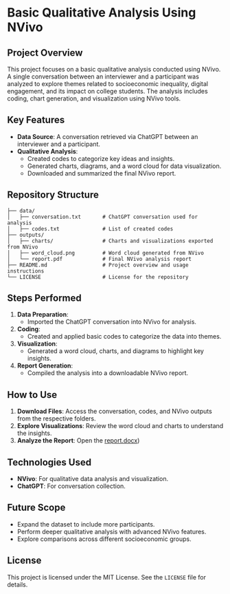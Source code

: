 # **Basic Qualitative Analysis Using NVivo**

## **Project Overview**
This project focuses on a basic qualitative analysis conducted using NVivo. A single conversation between an interviewer and a participant was analyzed to explore themes related to socioeconomic inequality, digital engagement, and its impact on college students. The analysis includes coding, chart generation, and visualization using NVivo tools.

## **Key Features**
- **Data Source**: A conversation retrieved via ChatGPT between an interviewer and a participant.
- **Qualitative Analysis**:  
  - Created codes to categorize key ideas and insights.  
  - Generated charts, diagrams, and a word cloud for data visualization.  
  - Downloaded and summarized the final NVivo report.  

## **Repository Structure**
```plaintext
├── data/
│   ├── conversation.txt       # ChatGPT conversation used for analysis
│   ├── codes.txt              # List of created codes
├── outputs/
│   ├── charts/                # Charts and visualizations exported from NVivo
│   ├── word_cloud.png         # Word cloud generated from NVivo
│   └── report.pdf             # Final NVivo analysis report
├── README.md                  # Project overview and usage instructions
└── LICENSE                    # License for the repository
```

## **Steps Performed**
1. **Data Preparation**:
   - Imported the ChatGPT conversation into NVivo for analysis.
2. **Coding**:
   - Created and applied basic codes to categorize the data into themes.
3. **Visualization**:
   - Generated a word cloud, charts, and diagrams to highlight key insights.
4. **Report Generation**:
   - Compiled the analysis into a downloadable NVivo report.


## **How to Use**
1. **Download Files**: Access the conversation, codes, and NVivo outputs from the respective folders.
2. **Explore Visualizations**: Review the word cloud and charts to understand the insights.
3. **Analyze the Report**: Open the [report.docx](https://github.com/dassangita844/Basic_Qualitative_Analysis_Using_NVivo/blob/main/Project%20Summary%20Formatted%20Report.docx))


## **Technologies Used**
- **NVivo**: For qualitative data analysis and visualization.
- **ChatGPT**: For conversation collection.


## **Future Scope**
- Expand the dataset to include more participants.
- Perform deeper qualitative analysis with advanced NVivo features.
- Explore comparisons across different socioeconomic groups.


## **License**
This project is licensed under the MIT License. See the `LICENSE` file for details.
